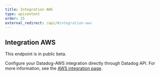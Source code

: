 ```yaml
---
title: Integration AWS
type: apicontent
order: 15
external_redirect: /api/#integration-aws
---
```


## Integration AWS

<div class="alert alert-warning">
This endpoint is in public beta.</a>
</div>

Configure your Datadog-AWS integration directly through Datadog API.
For more information, see the [AWS integration page][1].

[1]: /integrations/amazon_web_services

